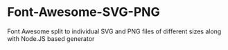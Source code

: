 Font-Awesome-SVG-PNG
====================

Font Awesome split to individual SVG and PNG files of different sizes along with Node.JS based generator
